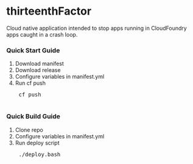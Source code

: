 # thirteenthFactor
Cloud native application intended to stop apps running in CloudFoundry apps caught in a crash loop.

### Quick Start Guide
1. Download manifest
2. Download release
3. Configure variables in manifest.yml
4. Run cf push
	<pre>
	cf push
	</pre>

### Quick Build Guide
1. Clone repo
2. Configure variables in manifest.yml
3. Run deploy script
	<pre>
	./deploy.bash
	</pre>
